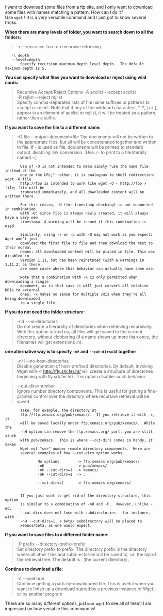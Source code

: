 I want to download some files from a ftp site, and I only want to download some files with names matching a pattern.
How can I do it?  
Use `wget` !  It is a very versatile command and I just got to know several tricks.

**When there are many levels of folder, you want to search down to all the folders:**   
 >-r
       --recursive
           Turn on recursive retrieving.

       -l depth
       --level=depth
           Specify recursion maximum depth level depth.  The default maximum depth is 5.

**You can specify what files you want to download or reject using wild cards:**   
 > Recursive Accept/Reject Options
       -A acclist --accept acclist  
       -R rejlist --reject rejlist  
           Specify comma-separated lists of file name suffixes or patterns to accept or
           reject. Note that if any of the wildcard characters, *, ?, [ or ], appear in
           an element of acclist or rejlist, it will be treated as a pattern, rather
           than a suffix.
           
**If you want to save the file to a different name:**  
> -O file
       --output-document=file
           The documents will not be written to the appropriate files, but all will be
           concatenated together and written to file.  If - is used as file, documents
           will be printed to standard output, disabling link conversion.  (Use ./- to
           print to a file literally named -.)

           Use of -O is not intended to mean simply "use the name file instead of the
           one in the URL;" rather, it is analogous to shell redirection: wget -O file
           http://foo is intended to work like wget -O - http://foo > file; file will be
           truncated immediately, and all downloaded content will be written there.

           For this reason, -N (for timestamp-checking) is not supported in combination
           with -O: since file is always newly created, it will always have a very new
           timestamp. A warning will be issued if this combination is used.

           Similarly, using -r or -p with -O may not work as you expect: Wget won’t just
           download the first file to file and then download the rest to their normal
           names: all downloaded content will be placed in file. This was disabled in
           version 1.11, but has been reinstated (with a warning) in 1.11.2, as there
           are some cases where this behavior can actually have some use.

           Note that a combination with -k is only permitted when downloading a single
           document, as in that case it will just convert all relative URIs to external
           ones; -k makes no sense for multiple URIs when they’re all being downloaded
           to a single file.

**If you do not need the folder structure:**

> -nd
       --no-directories  
           Do not create a hierarchy of directories when retrieving
           recursively.  With this option turned on, all files will get saved
           to the current directory, without clobbering (if a name shows up
           more than once, the filenames will get extensions .n).
           


**one alternative way is to specify `-nH` and `--cut-dirs=10` together**   
>-nH
       --no-host-directories  
           Disable generation of host-prefixed directories.  By default,
           invoking Wget with -r http://fly.srk.fer.hr/ will create a
           structure of directories beginning with fly.srk.fer.hr/.  This
           option disables such behavior.
           
           
>--cut-dirs=number  
           Ignore number directory components.  This is useful for getting a
           fine-grained control over the directory where recursive retrieval
           will be saved.  

           Take, for example, the directory at
           ftp://ftp.xemacs.org/pub/xemacs/.  If you retrieve it with -r, it
           will be saved locally under ftp.xemacs.org/pub/xemacs/.  While the
           -nH option can remove the ftp.xemacs.org/ part, you are still stuck
           with pub/xemacs.  This is where --cut-dirs comes in handy; it makes
           Wget not "see" number remote directory components.  Here are
           several examples of how --cut-dirs option works.

                   No options        -> ftp.xemacs.org/pub/xemacs/
                   -nH               -> pub/xemacs/
                   -nH --cut-dirs=1  -> xemacs/
                   -nH --cut-dirs=2  -> .

                   --cut-dirs=1      -> ftp.xemacs.org/xemacs/
                   ...

           If you just want to get rid of the directory structure, this option
           is similar to a combination of -nd and -P.  However, unlike -nd,
           --cut-dirs does not lose with subdirectories---for instance, with
           -nH --cut-dirs=1, a beta/ subdirectory will be placed to
           xemacs/beta, as one would expect.

**If you want to save files to a different folder name:**            
> -P prefix
       --directory-prefix=prefix  
           Set directory prefix to prefix.  The directory prefix is the
           directory where all other files and subdirectories will be saved
           to, i.e. the top of the retrieval tree.  The default is . (the
           current directory).

**Continue to download a file**:           
> -c
       --continue  
           Continue getting a partially-downloaded file.  This is useful when
           you want to finish up a download started by a previous instance of
           Wget, or by another program


There are so many different options, just `man wget` to see all of them! I am impressed on how versatile this command is!
